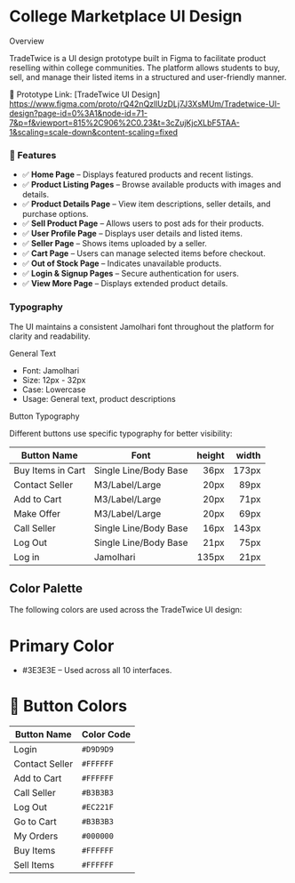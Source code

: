 # College Marketplace UI Design

Overview

TradeTwice is a UI design prototype built in Figma to facilitate product reselling within college communities. The platform allows students to buy, sell, and manage their listed items in a structured and user-friendly manner.

🔗 Prototype Link: 
[TradeTwice UI Design]
https://www.figma.com/proto/rQ42nQzllUzDLj7J3XsMUm/Tradetwice-UI-design?page-id=0%3A1&node-id=71-7&p=f&viewport=815%2C906%2C0.23&t=3cZujKjcXLbF5TAA-1&scaling=scale-down&content-scaling=fixed

### 📌 Features

- ✅ **Home Page** – Displays featured products and recent listings.  
- ✅ **Product Listing Pages** – Browse available products with images and details.  
- ✅ **Product Details Page** – View item descriptions, seller details, and purchase options.  
- ✅ **Sell Product Page** – Allows users to post ads for their products.  
- ✅ **User Profile Page** – Displays user details and listed items.  
- ✅ **Seller Page** – Shows items uploaded by a seller.  
- ✅ **Cart Page** – Users can manage selected items before checkout.  
- ✅ **Out of Stock Page** – Indicates unavailable products.  
- ✅ **Login & Signup Pages** – Secure authentication for users.  
- ✅ **View More Page** – Displays extended product details.  


### Typography

The UI maintains a consistent Jamolhari font throughout the platform for clarity and readability.

General Text

- Font: Jamolhari
- Size: 12px - 32px
- Case: Lowercase
- Usage: General text, product descriptions

Button Typography

Different buttons use specific typography for better visibility:

| Button Name         | Font                   | height  | width |
|---------------------|-----------------------|------:|------:|
| Buy Items in Cart  | Single Line/Body Base  | 36px  | 173px |  
| Contact Seller     | M3/Label/Large         | 20px  |  89px |  
| Add to Cart        | M3/Label/Large         | 20px  |  71px | 
| Make Offer         | M3/Label/Large         | 20px  |  69px | 
| Call Seller        | Single Line/Body Base  | 16px  | 143px |  
| Log Out           | Single Line/Body Base  | 21px  |  75px |  
| Log in            | Jamolhari               | 135px | 21px |

## Color Palette

The following colors are used across the TradeTwice UI design:

# Primary Color
- #3E3E3E – Used across all 10 interfaces.

# 🎨 Button Colors

| Button Name        | Color Code  |
|--------------------|------------|
| Login            | `#D9D9D9`  |
| Contact Seller   | `#FFFFFF`  |
| Add to Cart      | `#FFFFFF`  |
| Call Seller      | `#B3B3B3`  |
| Log Out         | `#EC221F`  |
| Go to Cart      | `#B3B3B3`  |
| My Orders       | `#000000`  |
| Buy Items       | `#FFFFFF`  |
| Sell Items      | `#FFFFFF`



